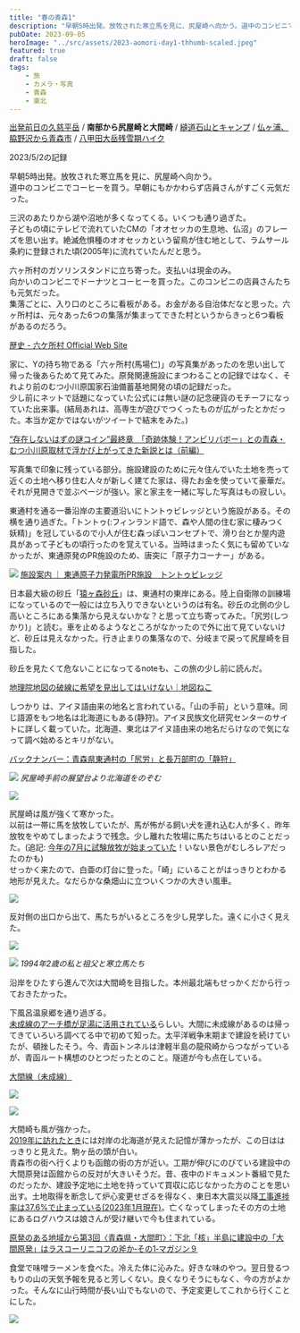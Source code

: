 ```yaml
---
title: "春の青森1"
description: "早朝5時出発。放牧された寒立馬を見に、尻屋崎へ向かう。道中のコンビニでコーヒーを買う。早朝にもかかわらず店員さんがすごく元気だった。"
pubDate: 2023-09-05
heroImage: "../src/assets/2023-aomori-day1-thhumb-scaled.jpeg"
featured: true
draft: false
tags:
    - 旅
    - カメラ・写真
    - 青森
    - 東北
---
```


[出発前日の久慈平岳](https://riemats.com/2023-aomori-day0/) / **南部から尻屋崎と大間崎** / [縫道石山とキャンプ](https://riemats.com/2023-aomori-2/) / [仏ヶ浦、脇野沢から青森市](https://riemats.com/2023-aomori-3/) / [八甲田大岳残雪期ハイク](https://riemats.com/2023-aomori-4/)

2023/5/2の記録

早朝5時出発。放牧された寒立馬を見に、尻屋崎へ向かう。  
道中のコンビニでコーヒーを買う。早朝にもかかわらず店員さんがすごく元気だった。

三沢のあたりから湖や沼地が多くなってくる。いくつも通り過ぎた。  
子どもの頃にテレビで流れていたCMの「オオセッカの生息地、仏沼」のフレーズを思い出す。絶滅危惧種のオオセッカという留鳥が住む地として、ラムサール条約に登録された頃(2005年)に流れていたんだと思う。

六ヶ所村のガソリンスタンドに立ち寄った。支払いは現金のみ。  
向かいのコンビニでドーナツとコーヒーを買った。このコンビニの店員さんたちも元気だった。  
集落ごとに、入り口のところに看板がある。お金がある自治体だなと思った。六ヶ所村は、元々あった6つの集落が集まってできた村というからきっと6つ看板があるのだろう。

[歴史 - 六ケ所村 Official Web Site](https://www.rokkasho.jp/index.cfm/6,0,50,html)

家に、Yの持ち物である「六ヶ所村(馬場仁)」の写真集があったのを思い出して帰った後あらためて見てみた。原発関連施設にまつわることの記録ではなく、それより前のむつ小川原国家石油備蓄基地開発の頃の記録だった。  
少し前にネットで話題になっていた公式には無い謎の記念硬貨のモチーフになっていた出来事。(結局あれは、高専生が遊びでつくったものが広がったとかだった。本当か定かではないがツイートで結末をみた。)

[“存在しないはずの謎コイン”最終章　「奇跡体験！アンビリバボー」との青森・むつ小川原取材で浮かび上がってきた新説とは（前編）](https://nlab.itmedia.co.jp/nl/articles/2111/11/news136.html)

写真集で印象に残っている部分。施設建設のために元々住んでいた土地を売って近くの土地へ移り住む人々が新しく建てた家は、得たお金を使っていて豪華だ。それが見開きで並ぶページが強い。家と家主を一緒に写した写真はもの寂しい。

東通村を通る一番沿岸の主要道沿いにトントゥビレッジという施設がある。その横を通り過ぎた。「トントゥ(:フィンランド語で、森や人間の住む家に棲みつく妖精)」を冠しているので小人が住む森っぽいコンセプトで、滑り台とか屋内遊具があって子どもの頃行ったのを覚えている。当時はまったく気にも留めていなかったが、東通原発のPR施設のため、唐突に「原子力コーナー」がある。

![](images/2f21f961da14119e7851dccf1921d6b7-1024x756.png)
[施設案内 ｜ 東通原子力発電所PR施設　トントゥビレッジ](http://www.tonttu-village.jp/cgi-bin/facilities.cgi)

日本最大級の砂丘「[猿ヶ森砂丘](https://ja.wikipedia.org/wiki/%E7%8C%BF%E3%83%B6%E6%A3%AE%E7%A0%82%E4%B8%98)」は、東通村の東岸にある。陸上自衛隊の訓練場になっているので一般には立ち入りできないというのは有名。砂丘の北側の少し高いところにある集落から見えないかな？と思って立ち寄ってみた。「尻労(しつかり)」と読む。車を止めるようなところがなかったので外に出て見ていないけど、砂丘は見えなかった。行き止まりの集落なので、分岐まで戻って尻屋崎を目指した。

砂丘を見たくて危ないことになってるnoteも、この旅の少し前に読んだ。

[地理院地図の破線に希望を見出してはいけない｜地図ねこ](https://note.com/geography_cznk/n/n985d7e162d41)

しつかり は、アイヌ語由来の地名と言われている。「山の手前」という意味。同じ語源をもつ地名は北海道にもある(静狩)。アイヌ民族文化研究センターのサイトに詳しく載っていた。北海道、東北はアイヌ語由来の地名だらけなので気になって調べ始めるとキリがない。

[バックナンバー：青森県東通村の「尻労」と長万部町の「静狩」](https://ainu-center.hm.pref.hokkaido.lg.jp/index_phoNo28.htm)

![](images/2023-aomori-day1-7-1024x768.jpeg)
*尻屋崎手前の展望台より北海道をのぞむ*

![](images/2023-aomori-day1-1-scaled.jpg)

尻屋崎は風が強くて寒かった。  
以前は一帯に馬を放牧していたが、馬が怖がる飼い犬を連れ込む人が多く、昨年放牧をやめてしまったようで残念。少し離れた牧場に馬たちはいるとのことだった。(追記: [今年の7月に試験放牧が始まっていた](https://www.toonippo.co.jp/articles/-/1597911)！いない景色がむしろレアだったのかも)  
せっかく来たので、白亜の灯台に登った。「崎」にいることがはっきりとわかる地形が見えた。なだらかな桑畑山に立ついくつかの大きい風車。

![](images/2023-aomori-day1-2-scaled.jpg)

反対側の出口から出て、馬たちがいるところを少し見学した。遠くに小さく見えた。

![](images/2023-aomori-day1-3-scaled.jpg)

![](images/2023-aomori-day1-4.jpg)
*1994年2歳の私と祖父と寒立馬たち*

沿岸をひたすら進んで次は大間崎を目指した。本州最北端もせっかくだから行っておきたかった。

下風呂温泉郷を通り過ぎる。  
[未成線のアーチ橋が足湯に活用されている](https://www.yukaimura.com/202106-3110.html)らしい。大間に未成線があるのは帰ってきていろいろ調べてる中で初めて知った。太平洋戦争末期まで建設を続けていたが、頓挫したそう。今、青函トンネルは津軽半島の龍飛崎からつながっているが、青函ルート構想のひとつだったとのこと。隧道が今も点在している。

[大間線（未成線）](https://frdb.railway-pressnet.com/maboroshi/cjr0213)

![](images/2023-aomori-day1-5-1024x682.jpg)

![](images/2023-aomori-day1-6-768x1024.jpeg)

大間崎も風が強かった。  
[2019年に訪れたとき](https://riemats.com/goldenweek-2019/)には対岸の北海道が見えた記憶が薄かったが、この日ははっきりと見えた。駒ヶ岳の頭が白い。  
青森市の街へ行くよりも函館の街の方が近い。工期が伸びにのびている建設中の大間原発は函館からの反対が大きいそうだ。昔、夜中のドキュメント番組で見たのだったか、建設予定地に土地を持っていて買収に応じなかった方のことを思い出す。土地取得を断念して炉心変更せざるを得なく、東日本大震災以降[工事進捗率は37.6%で止まっている(2023年1月現在)](http://chrome-extension://efaidnbmnnnibpcajpcglclefindmkaj/https://www.jpower.co.jp/bs/nuclear/construction/pdf/schedule2301.pdf)。亡くなってしまったその方の土地にあるログハウスは娘さんが受け継いで今も住まれている。

[原発のある地域から第3回〈青森県・大間町〉：下北「核」半島に建設中の「大間原発」はラスコーリニコフの斧か‐その1‐マガジン９](http://www.magazine9.jp/genpatsu/120801/)

食堂で味噌ラーメンを食べた。冷えた体に沁みた。好きな味のやつ。翌日登るつもりの山の天気予報を見ると芳しくない。良くなりそうにもなく、今の方がよかった。そんなに山行時間が長い山でもないので、予定変更してこれから行くことにした。

![](images/2023-aomori-day1-8-1024x768.jpeg)
